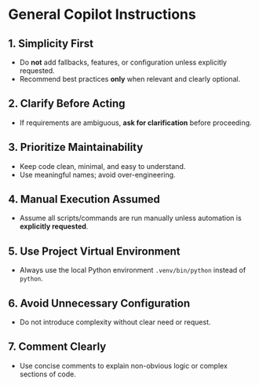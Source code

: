 # General Copilot Instructions

## 1. Simplicity First

- Do **not** add fallbacks, features, or configuration unless explicitly requested.
- Recommend best practices **only** when relevant and clearly optional.

## 2. Clarify Before Acting

- If requirements are ambiguous, **ask for clarification** before proceeding.

## 3. Prioritize Maintainability

- Keep code clean, minimal, and easy to understand.
- Use meaningful names; avoid over-engineering.

## 4. Manual Execution Assumed

- Assume all scripts/commands are run manually unless automation is **explicitly requested**.

## 5. Use Project Virtual Environment

- Always use the local Python environment `.venv/bin/python` instead of `python`.

## 6. Avoid Unnecessary Configuration

- Do not introduce complexity without clear need or request.

## 7. Comment Clearly

- Use concise comments to explain non-obvious logic or complex sections of code.
